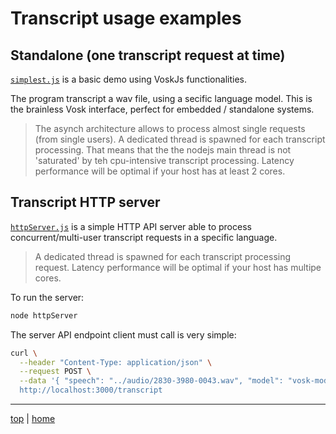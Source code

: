 # Transcript usage examples

## Standalone (one transcript request at time)

[`simplest.js`](simplest.js) is a basic demo using VoskJs functionalities. 

The program transcript a wav file, using a secific language model. 
This is the brainless Vosk interface, perfect for embedded / standalone systems.

> The asynch architecture allows to process almost single requests (from single users).
> A dedicated thread is spawned for each transcript processing. 
> That means that the the nodejs main thread is not 'saturated' by teh cpu-intensive transcript processing.
> Latency performance will be optimal if your host has at least 2 cores.


## Transcript HTTP server 

[`httpServer.js`](httpServer.js) is a simple HTTP API server 
able to process concurrent/multi-user transcript requests in a specific language.

> A dedicated thread is spawned for each transcript processing request. 
> Latency performance will be optimal if your host has multipe cores.


To run the server: 

```bash
node httpServer
```


The server API endpoint client must call is very simple:

```bash
curl \
  --header "Content-Type: application/json" \
  --request POST \
  --data '{ "speech": "../audio/2830-3980-0043.wav", "model": "vosk-model-en-us-aspire-0.2"} \
  http://localhost:3000/transcript
```

---

[top](#) | [home](../README.md)

